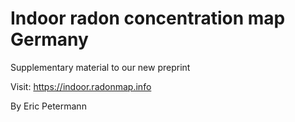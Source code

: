 # Indoor radon concentration map Germany

Supplementary material to our new preprint

Visit: https://indoor.radonmap.info

By Eric Petermann
